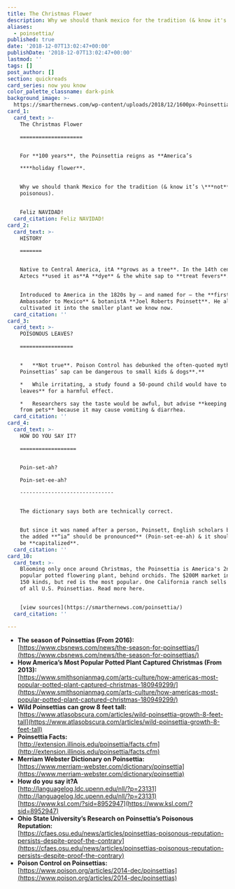 ```yaml
---
title: The Christmas Flower
description: Why we should thank mexico for the tradition (& know it's *not* poisonous).
aliases:
  - poinsettia/
published: true
date: '2018-12-07T13:02:47+00:00'
publishDate: '2018-12-07T13:02:47+00:00'
lastmod: ''
tags: []
post_author: []
section: quickreads
card_series: now you know
color_palette_classname: dark-pink
background_image: >-
  https://smarthernews.com/wp-content/uploads/2018/12/1600px-Poinsettia_thumbnail-min.jpg
card_1:
  card_text: >-
    The Christmas Flower

    ====================


    For **100 years**, the Poinsettia reigns as **America’s  

    ****holiday flower**.


    Why we should thank Mexico for the tradition (& know it’s \***not**\*
    poisonous).


    Feliz NAVIDAD!
  card_citation: Feliz NAVIDAD!
card_2:
  card_text: >-
    HISTORY

    =======


    Native to Central America, itA **grows as a tree**. In the 14th century,
    Aztecs **used it as**A **dye** & the white sap to **treat fevers**.


    Introduced to America in the 1820s by – and named for – the **first U.S.
    Ambassador to Mexico** & botanistA **Joel Roberts Poinsett**. He also
    cultivated it into the smaller plant we know now.
  card_citation: ''
card_3:
  card_text: >-
    POISONOUS LEAVES?

    =================


    *   **Not true**. Poison Control has debunked the often-quoted myth that
    Poinsettias’ sap can be dangerous to small kids & dogs**.**

    *   While irritating, a study found a 50-pound child would have to **eat 500
    leaves** for a harmful effect.

    *   Researchers say the taste would be awful, but advise **keeping it away
    from pets** because it may cause vomiting & diarrhea.
  card_citation: ''
card_4:
  card_text: >-
    HOW DO YOU SAY IT?

    ==================


    Poin-set-ah?  

    Poin-set-ee-ah?

    ------------------------------


    The dictionary says both are technically correct.


    But since it was named after a person, Poinsett, English scholars believe
    the added **“ia” should be pronounced** (Poin-set-ee-ah) & it should always
    be **capitalized**.
  card_citation: ''
card_10:
  card_text: >-
    Blooming only once around Christmas, the Poinsettia is America's 2nd most
    popular potted flowering plant, behind orchids. The $200M market includes
    150 kinds, but red is the most popular. One California ranch sells over 70%
    of all U.S. Poinsettias. Read more here.


    [view sources](https://smarthernews.com/poinsettia/)
  card_citation: ''

---
```

*   **The season of Poinsettias (From 2016):**  
    [https://www.cbsnews.com/news/the-season-for-poinsettias/](https://www.cbsnews.com/news/the-season-for-poinsettias/)
*   **How America’s Most Popular Potted Plant Captured Christmas (From 2013):**  
    [https://www.smithsonianmag.com/arts-culture/how-americas-most-popular-potted-plant-captured-christmas-180949299/](https://www.smithsonianmag.com/arts-culture/how-americas-most-popular-potted-plant-captured-christmas-180949299/)
*   **Wild Poinsettias can grow 8 feet tall:**  
    [https://www.atlasobscura.com/articles/wild-poinsettia-growth-8-feet-tall](https://www.atlasobscura.com/articles/wild-poinsettia-growth-8-feet-tall)
*   **Poinsettia Facts:**  
    [http://extension.illinois.edu/poinsettia/facts.cfm](http://extension.illinois.edu/poinsettia/facts.cfm)
*   **Merriam Webster Dictionary on Poinsettia:**  
    [https://www.merriam-webster.com/dictionary/poinsettia](https://www.merriam-webster.com/dictionary/poinsettia)
*   **How do you say it?A**  
    [http://languagelog.ldc.upenn.edu/nll/?p=23131](http://languagelog.ldc.upenn.edu/nll/?p=23131)  
    [https://www.ksl.com/?sid=8952947](https://www.ksl.com/?sid=8952947)
*   **Ohio State University’s Research on Poinsettia’s Poisonous Reputation:**  
    [https://cfaes.osu.edu/news/articles/poinsettias-poisonous-reputation-persists-despite-proof-the-contrary](https://cfaes.osu.edu/news/articles/poinsettias-poisonous-reputation-persists-despite-proof-the-contrary)
*   **Poison Control on Poinsettias:**  
    [https://www.poison.org/articles/2014-dec/poinsettias](https://www.poison.org/articles/2014-dec/poinsettias)